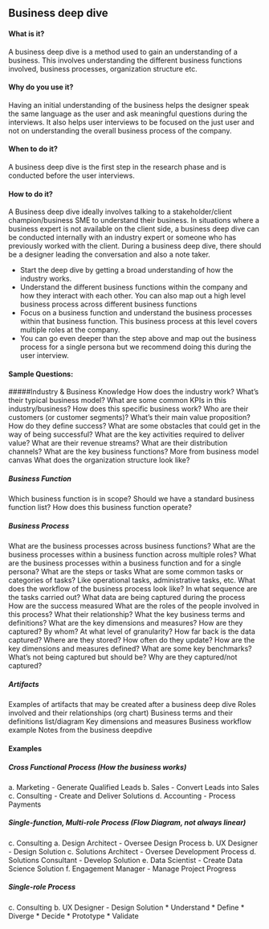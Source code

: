 ## Business deep dive

#### What is it?
A business deep dive is a method used to gain an understanding of a business. This involves understanding the different business functions involved, business processes, organization structure etc.

#### Why do you use it?
Having an initial understanding of the business helps the designer speak the same language as the user and ask meaningful questions during the interviews.  It also helps user interviews to be focused on the just user and not on understanding the overall business process of the company. 

#### When to do it?
A business deep dive is the first step in the research phase and is conducted before the user interviews. 

#### How to do it?
A Business deep dive ideally involves talking to a stakeholder/client champion/business SME to understand their business. In situations where a business expert is not available on the client side, a business deep dive can be conducted internally with an industry expert or someone who has previously worked with the client.
During a business deep dive, there should be a designer leading the conversation and also a note taker. 
* Start the deep dive by getting a broad understanding of how the industry works.
* Understand the different business functions within the company and how they interact with each other. You can also map out a high level business process across different business functions
* Focus on a business function and understand the business processes within that business function. This business process at this level covers multiple roles at the company.
* You can go even deeper than the step above and map out the business process for a single persona but we recommend doing this during the user interview. 

#### Sample Questions:
#####Industry & Business Knowledge
How does the industry work? What’s their typical business model?
What are some common KPIs in this industry/business?
How does this specific business work?
Who are their customers (or customer segments)?
What’s their main value proposition?
How do they define success?
What are some obstacles that could get in the way of being successful?
What are the key activities required to deliver value?
What are their revenue streams?
What are their distribution channels?
What are the key business functions? 
More from business model canvas
What does the organization structure look like?

##### Business Function 
Which business function is in scope?
Should we have a standard business function list?
How does this business function operate?

##### Business Process 
What are the business processes across business functions?
What are the business processes within a business function across multiple roles?
What are the business processes within a business function and for a single persona?
What are the steps or tasks 
What are some common tasks or categories of tasks? Like operational tasks, administrative tasks, etc. 
What does the workflow of the business process look like? In what sequence are the tasks carried out?
What data are being captured during the process
How are the success measured
What are the roles of the people involved in this process? What their relationship?
What the key business terms and definitions?
What are the key dimensions and measures?
How are they captured? By whom?
At what level of granularity? 
How far back is the data captured?
Where are they stored?
How often do they update?
How are the key dimensions and measures defined?
What are some key benchmarks?
What’s not being captured but should be?
Why are they captured/not captured?

##### Artifacts
Examples of artifacts that may be created after a business deep dive
Roles involved and their relationships (org chart)
Business terms and their definitions list/diagram
Key dimensions and measures 
Business workflow example
Notes from the business deepdive

#### Examples
##### Cross Functional Process (How the business works)
a. Marketing - Generate Qualified Leads
b. Sales - Convert Leads into Sales
c. Consulting - Create and Deliver Solutions
d. Accounting - Process Payments

##### Single-function, Multi-role Process (Flow Diagram, not always linear)
c. Consulting
  a. Design Architect - Oversee Design Process 
  b. UX Designer - Design Solution
  c. Solutions Architect - Oversee Development Process
  d. Solutions Consultant - Develop Solution
  e. Data Scientist - Create Data Science Solution
  f. Engagement Manager - Manage Project Progress

##### Single-role Process
c. Consulting
  b. UX Designer - Design Solution
      * Understand
      * Define
      * Diverge
      * Decide
      * Prototype
      * Validate
